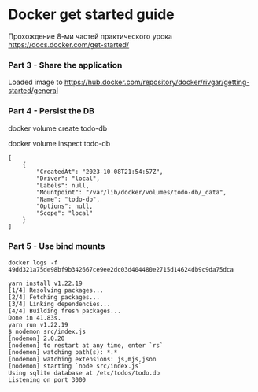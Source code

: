 # Docker get started guide

Прохождение 8-ми частей практического урока https://docs.docker.com/get-started/

### Part 3 - Share the application

Loaded image to https://hub.docker.com/repository/docker/rivgar/getting-started/general

### Part 4 - Persist the DB

docker volume create todo-db


docker volume inspect todo-db

```
[
    {
        "CreatedAt": "2023-10-08T21:54:57Z",
        "Driver": "local",
        "Labels": null,
        "Mountpoint": "/var/lib/docker/volumes/todo-db/_data",
        "Name": "todo-db",
        "Options": null,
        "Scope": "local"
    }
]
```

### Part 5 - Use bind mounts

```
docker logs -f 49dd321a75de98bf9b342667ce9ee2dc03d404480e2715d14624db9c9da75dca

yarn install v1.22.19
[1/4] Resolving packages...
[2/4] Fetching packages...
[3/4] Linking dependencies...
[4/4] Building fresh packages...
Done in 41.83s.
yarn run v1.22.19
$ nodemon src/index.js
[nodemon] 2.0.20
[nodemon] to restart at any time, enter `rs`
[nodemon] watching path(s): *.*
[nodemon] watching extensions: js,mjs,json
[nodemon] starting `node src/index.js`
Using sqlite database at /etc/todos/todo.db
Listening on port 3000
```